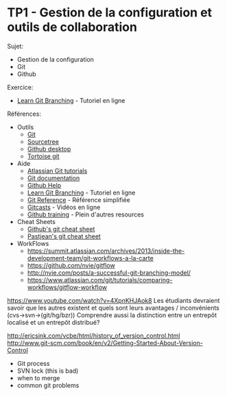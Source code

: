 # TP1 - Gestion de la configuration et outils de collaboration

Sujet:
- Gestion de la configuration
- Git
- Github

Exercice:
- [Learn Git Branching](https://pcottle.github.io/learnGitBranching/) - Tutoriel en ligne

Références:
  - Outils
    - [Git](http://git-scm.com/)
    - [Sourcetree](https://www.sourcetreeapp.com)
    - [Github desktop](https://desktop.github.com/)
    - [Tortoise git](https://tortoisegit.org/)
  - Aide
    - [Atlassian Git tutorials](https://www.atlassian.com/git/)
    - [Git documentation](http://git-scm.com/doc)
    - [Github Help](https://help.github.com/)
    - [Learn Git Branching](https://pcottle.github.io/learnGitBranching/) - Tutoriel en ligne
    - [Git Reference](http://gitref.org/) - Référence simplifiée
    - [Gitcasts](http://gitcasts.com/) - Vidéos en ligne
    - [Github training](https://training.github.com/) - Plein d'autres resources
  - Cheat Sheets
    - [Github's git cheat sheet](https://training.github.com/kit/downloads/github-git-cheat-sheet.pdf)
    - [Pastjean's git cheat sheet](https://github.com/pastjean/git-cheat-sheet)
  - WorkFlows
    - https://summit.atlassian.com/archives/2013/inside-the-development-team/git-workflows-a-la-carte
    - https://github.com/nvie/gitflow
    - http://nvie.com/posts/a-successful-git-branching-model/
    - https://www.atlassian.com/git/tutorials/comparing-workflows/gitflow-workflow

https://www.youtube.com/watch?v=4XpnKHJAok8
Les étudiants devraient savoir que les autres existent et quels sont leurs avantages / inconvénients (cvs->svn->(git/hg/bzr))
Comprendre aussi la distinction entre un entrepôt localisé et un entrepôt distribué?

http://ericsink.com/vcbe/html/history_of_version_control.html
http://www.git-scm.com/book/en/v2/Getting-Started-About-Version-Control


- Git process
- SVN lock (this is bad)
- when to merge
- common git problems
